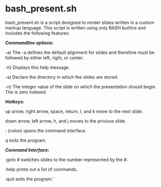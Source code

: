 # bash_present.sh
bash_present.sh is a script designed to render slides written in a custom markup language. This script is written using only BASH builtins and includes the following features:

***Commandline options:***

-a) The -a defines the default alignment for slides and
    therefore must be followed by either left, right, or center.

-h) Displays this help message.

-s) Declare the directory in which the slides are stored.

-n) The integer value of the slide on which the presentation
    should begin. The is zero indexed.

***Hotkeys:***

up arrow, right arrow, space, return, l, and k move to the next slide.

down arrow, left arrow, h, and j moves to the privious slide.

: (colon) opens the command interface.

q exits the program.

***Command Interface:***

:goto # switches slides to the number represented by the #.

:help prints out a list of commands.

:quit exits the program.'

